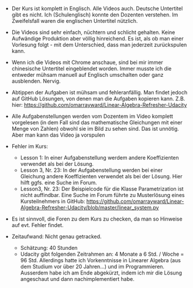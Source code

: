 * Der Kurs ist komplett in Englisch. Alle Videos auch. Deutsche Untertitel gibt es nicht. Ich (Schulenglisch) konnte den Dozenten verstehen. Im Zweifelsfall waren die englischen Untertitel nützlich.

* Die Videos sind sehr einfach, nüchtern und schlicht gehalten. Keine Aufwändige Produktion aber völlig hinreichend. Es ist, als ob man einer Vorlesung folgt - mit dem Unterschied, dass man jederzeit zurückspulen kann.

* Wenn ich die Videos mit Chrome anschaue, sind bei mir immer chinesische Untertitel eingeblendet worden. Immer musste ich die entweder mühsam manuell auf Englisch umschalten oder ganz ausblenden. Nervig.

* Abtippen der Aufgaben ist mühsam und fehleranfällig. Man findet jedoch auf GitHub Lösungen, von denen
  man die Aufgaben kopieren kann. Z.B. hier: https://github.com/omarrayward/Linear-Algebra-Refresher-Udacity
  
* Alle Aufgabenstellungen werden vom Dozentem im Video komplett vorgelesen (in dem Fall sind das mathematische Gleichungen mit einer Menge von Zahlen) obwohl sie im Bild zu sehen sind. Das ist unnötig. Aber man kann das Video ja vorspulen

* Fehler im Kurs:
  * Lesson 1: In einer Aufgabenstellung werdem andere Koeffizienten verwendet als bei der Lösung.
  * Lesson 3, Nr. 23: In der Aufgabenstellung werden bei einer Gleichung andere Koeffizienten verwendet als bei der Lösung.
  Hier hilft ggfs. eine Suche im Forum.
  * Lesson3, Nr. 23: Der Beispielcode für die Klasse Parametrization ist nicht auffindbar. Eine Suche im Forum führte zu
  Musterlösung eines Kursteilnehmers in GitHub:  https://github.com/omarrayward/Linear-Algebra-Refresher-Udacity/blob/master/linear_system.py
  
* Es ist sinnvoll, die Foren zu dem Kurs zu checken, da man so Hinweise auf evt. Fehler findet.

* Zeitaufwand: Nicht genau getracked.
  * Schätzung: 40 Stunden
  * Udacity gibt folgenden Zeitrahmen an: 4 Monate a 6 Std. / Woche = 96 Std.
  Allerdings hatte ich Vorkenntnisse in Linearer Algebra (aus dem Studium vor über 20 Jahren...) und im Programmieren.
  Ausserdem habe ich am Ende abgekürzt, indem ich mir die Lösung angeschaut und dann nachimplementiert habe.
